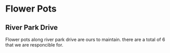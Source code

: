 # Flower Pots
## River Park Drive

Flower pots along river park drive are ours to maintain. there are a total of 6 that we are responcible for.
